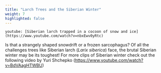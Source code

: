 ```yaml
---
title: "Larch Trees and the Siberian Winter"
weight: 7
highlighted: false
---
```


`youtube: [Siberian larch trapped in a cocoon of snow and ice](https://www.youtube.com/watch?v=nbxEwv0yRtc)`

Is that a strangely shaped snowdrift or a frozen sarcophagus? Of all the challenges trees like Siberian larch (*Larix siberica*) face, the brutal Siberian winter may be its toughest! For more clips of Siberian winter check out the following video by Yuri Shchepko (https://www.youtube.com/watch?v=BdVAagHTWBU)